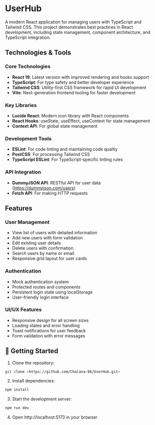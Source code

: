 # UserHub

A modern React application for managing users with TypeScript and Tailwind CSS. This project demonstrates best practices in React development, including state management, component architecture, and TypeScript integration.

## Technologies & Tools

### Core Technologies
- **React 19**: Latest version with improved rendering and hooks support
- **TypeScript**: For type safety and better developer experience
- **Tailwind CSS**: Utility-first CSS framework for rapid UI development
- **Vite**: Next-generation frontend tooling for faster development

### Key Libraries
- **Lucide React**: Modern icon library with React components
- **React Hooks**: useState, useEffect, useContext for state management
- **Context API**: For global state management

### Development Tools
- **ESLint**: For code linting and maintaining code quality
- **PostCSS**: For processing Tailwind CSS
- **TypeScript ESLint**: For TypeScript-specific linting rules

### API Integration
- **DummyJSON API**: RESTful API for user data (https://dummyjson.com/users)
- **Fetch API**: For making HTTP requests

## Features

### User Management
- View list of users with detailed information
- Add new users with form validation
- Edit existing user details
- Delete users with confirmation
- Search users by name or email
- Responsive grid layout for user cards

### Authentication
- Mock authentication system
- Protected routes and components
- Persistent login state using localStorage
- User-friendly login interface

### UI/UX Features
- Responsive design for all screen sizes
- Loading states and error handling
- Toast notifications for user feedback
- Form validation with error messages


## 🚀 Getting Started

1. Clone the repository:
```bash
git clone <https://github.com/Chalana-98/UserHub.git>
```

2. Install dependencies:
```bash
npm install
```

3. Start the development server:
```bash
npm run dev
```

4. Open http://localhost:5173 in your browser
